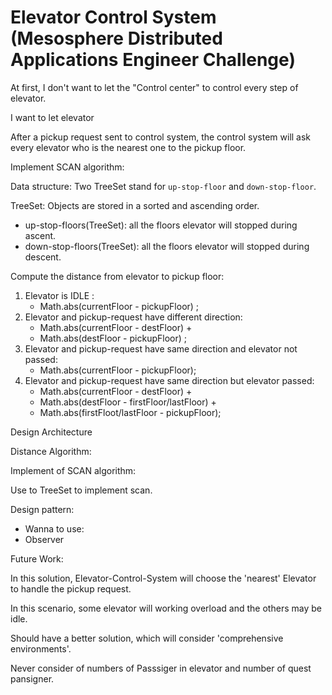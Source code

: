 # Elevator Control System (Mesosphere Distributed Applications Engineer Challenge)


At first, I don't want to let the "Control center" to control every step of elevator.

I want to let elevator 

After a pickup request sent to control system, the control system will ask every elevator who is the nearest one to the pickup floor.

Implement SCAN algorithm:

Data structure: Two TreeSet stand for `up-stop-floor` and `down-stop-floor`.

TreeSet: Objects are stored in a sorted and ascending order. 

- up-stop-floors(TreeSet): all the floors elevator will stopped during ascent.
- down-stop-floors(TreeSet): all the floors elevator will stopped during descent.

Compute the distance from elevator to pickup floor:

1. Elevator is IDLE : 
	- Math.abs(currentFloor - pickupFloor) ;
2. Elevator and pickup-request have different direction:
	- Math.abs(currentFloor - destFloor) + 
	- Math.abs(destFloor - pickupFloor) ;
3. Elevator and pickup-request have same direction and elevator not passed:
	- Math.abs(currentFloor - pickupFloor);
4. Elevator and pickup-request have same direction but elevator passed:
	- Math.abs(currentFloor - destFloor) + 
	- Math.abs(destFloor - firstFloor/lastFloor) + 
	- Math.abs(firstFloot/lastFloor - pickupFloor);
 


Design Architecture


Distance Algorithm:


Implement of SCAN algorithm:

Use to TreeSet to implement scan.


Design pattern:

- Wanna to use: 
- Observer


Future Work:

In this solution, Elevator-Control-System will choose the 'nearest' Elevator to handle the pickup request.

In this scenario, some elevator will working overload and the others may be idle.

Should have a better solution, which will consider 'comprehensive environments'. 

Never consider of numbers of Passsiger in elevator and number of quest pansigner.